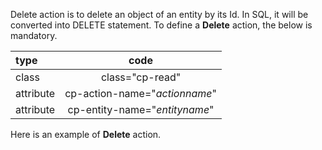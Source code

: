 Delete action is to delete an object of an entity by its Id. In SQL, it will be converted into DELETE statement. To define a __Delete__ action, the below is mandatory.

|type|code|
|:------|:-------:|
|class|class="cp-read"|
|attribute|cp-action-name="_actionname_"|
|attribute|cp-entity-name="_entityname_"|


Here is an example of __Delete__ action.